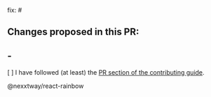 <!-- Thanks so much for your PR, your contribution is appreciated! 🌈 -->

<!-- Please begin the title with `type: [ imperative message ]` -->

fix: #

## Changes proposed in this PR:

## -

[ ] I have followed (at least) the [PR section of the contributing guide](https://github.com/nexxtway/react-rainbow/blob/master/CONTRIBUTING.md#submitting-a-pull-request).

@nexxtway/react-rainbow
